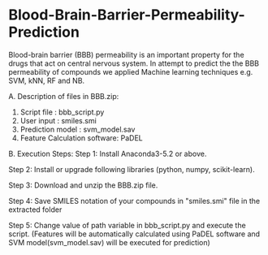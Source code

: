 # Blood-Brain-Barrier-Permeability-Prediction
Blood-brain barrier (BBB) permeability is an important property for the drugs that act on central nervous system. In attempt to predict the the BBB permeability of compounds we applied Machine learning techniques e.g. SVM, kNN, RF and NB. 

A. Description of files in BBB.zip:
1. Script file : bbb_script.py
2. User input : smiles.smi
3. Prediction model : svm_model.sav
4. Feature Calculation software: PaDEL

B. Execution Steps:
Step 1: Install Anaconda3-5.2 or above.

Step 2: Install or upgrade following libraries (python, numpy, scikit-learn).

Step 3: Download and unzip the BBB.zip file. 

Step 4: Save SMILES notation of your compounds in "smiles.smi" file in the extracted folder

Step 5: Change value of path variable in bbb_script.py and execute the script. (Features will be automatically calculated using PaDEL software and SVM model(svm_model.sav) will be executed for prediction)
